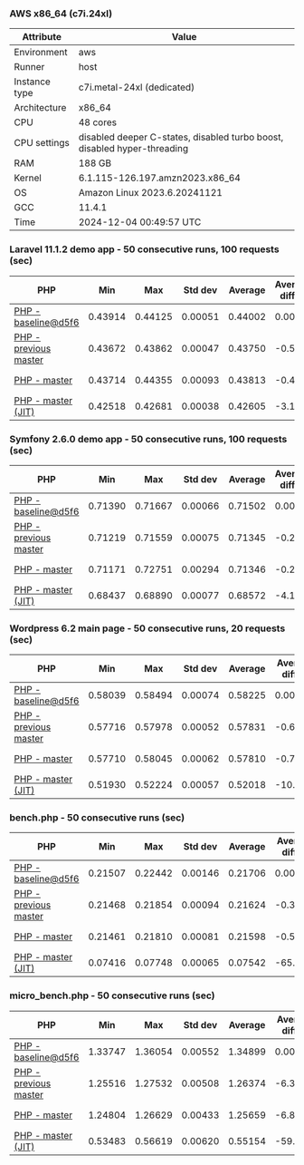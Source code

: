 ### AWS x86_64 (c7i.24xl)

|  Attribute    |     Value      |
|---------------|----------------|
| Environment   |aws|
| Runner        |host|
| Instance type |c7i.metal-24xl (dedicated)|
| Architecture  |x86_64
| CPU           |48 cores|
| CPU settings  |disabled deeper C-states, disabled turbo boost, disabled hyper-threading|
| RAM           |188 GB|
| Kernel        |6.1.115-126.197.amzn2023.x86_64|
| OS            |Amazon Linux 2023.6.20241121|
| GCC           |11.4.1|
| Time          |2024-12-04 00:49:57 UTC|

### Laravel 11.1.2 demo app - 50 consecutive runs, 100 requests (sec)

|     PHP     |     Min     |     Max     |    Std dev   |   Average  |  Average diff % |   Median   | Median diff % |     Memory    |
|-------------|-------------|-------------|--------------|------------|-----------------|------------|---------------|---------------|
|[PHP - baseline@d5f6](https://github.com/php/php-src/commit/d5f6e56610)|0.43914|0.44125|0.00051|0.44002|0.00%|0.43995|0.00%|41.82 MB|
|[PHP - previous master](https://github.com/php/php-src/commit/01093b7c13)|0.43672|0.43862|0.00047|0.43750|-0.57%|0.43745|-0.57%|41.69 MB|
|[PHP - master](https://github.com/php/php-src/commit/b01f5e367f)|0.43714|0.44355|0.00093|0.43813|-0.43%|0.43802|-0.44%|41.69 MB|
|[PHP - master (JIT)](https://github.com/php/php-src/commit/b01f5e367f)|0.42518|0.42681|0.00038|0.42605|-3.18%|0.42606|-3.16%|50.75 MB|

### Symfony 2.6.0 demo app - 50 consecutive runs, 100 requests (sec)

|     PHP     |     Min     |     Max     |    Std dev   |   Average  |  Average diff % |   Median   | Median diff % |     Memory    |
|-------------|-------------|-------------|--------------|------------|-----------------|------------|---------------|---------------|
|[PHP - baseline@d5f6](https://github.com/php/php-src/commit/d5f6e56610)|0.71390|0.71667|0.00066|0.71502|0.00%|0.71498|0.00%|37.33 MB|
|[PHP - previous master](https://github.com/php/php-src/commit/01093b7c13)|0.71219|0.71559|0.00075|0.71345|-0.22%|0.71346|-0.21%|37.39 MB|
|[PHP - master](https://github.com/php/php-src/commit/b01f5e367f)|0.71171|0.72751|0.00294|0.71346|-0.22%|0.71285|-0.30%|37.39 MB|
|[PHP - master (JIT)](https://github.com/php/php-src/commit/b01f5e367f)|0.68437|0.68890|0.00077|0.68572|-4.10%|0.68553|-4.12%|44.46 MB|

### Wordpress 6.2 main page - 50 consecutive runs, 20 requests (sec)

|     PHP     |     Min     |     Max     |    Std dev   |   Average  |  Average diff % |   Median   | Median diff % |     Memory    |
|-------------|-------------|-------------|--------------|------------|-----------------|------------|---------------|---------------|
|[PHP - baseline@d5f6](https://github.com/php/php-src/commit/d5f6e56610)|0.58039|0.58494|0.00074|0.58225|0.00%|0.58211|0.00%|42.95 MB|
|[PHP - previous master](https://github.com/php/php-src/commit/01093b7c13)|0.57716|0.57978|0.00052|0.57831|-0.68%|0.57829|-0.66%|42.78 MB|
|[PHP - master](https://github.com/php/php-src/commit/b01f5e367f)|0.57710|0.58045|0.00062|0.57810|-0.71%|0.57794|-0.72%|42.79 MB|
|[PHP - master (JIT)](https://github.com/php/php-src/commit/b01f5e367f)|0.51930|0.52224|0.00057|0.52018|-10.66%|0.52010|-10.65%|61.63 MB|

### bench.php - 50 consecutive runs (sec)

|     PHP     |     Min     |     Max     |    Std dev   |   Average  |  Average diff % |   Median   | Median diff % |     Memory    |
|-------------|-------------|-------------|--------------|------------|-----------------|------------|---------------|---------------|
|[PHP - baseline@d5f6](https://github.com/php/php-src/commit/d5f6e56610)|0.21507|0.22442|0.00146|0.21706|0.00%|0.21679|0.00%|26.12 MB|
|[PHP - previous master](https://github.com/php/php-src/commit/01093b7c13)|0.21468|0.21854|0.00094|0.21624|-0.38%|0.21605|-0.34%|26.12 MB|
|[PHP - master](https://github.com/php/php-src/commit/b01f5e367f)|0.21461|0.21810|0.00081|0.21598|-0.50%|0.21591|-0.41%|26.12 MB|
|[PHP - master (JIT)](https://github.com/php/php-src/commit/b01f5e367f)|0.07416|0.07748|0.00065|0.07542|-65.25%|0.07539|-65.22%|27.29 MB|

### micro_bench.php - 50 consecutive runs (sec)

|     PHP     |     Min     |     Max     |    Std dev   |   Average  |  Average diff % |   Median   | Median diff % |     Memory    |
|-------------|-------------|-------------|--------------|------------|-----------------|------------|---------------|---------------|
|[PHP - baseline@d5f6](https://github.com/php/php-src/commit/d5f6e56610)|1.33747|1.36054|0.00552|1.34899|0.00%|1.35014|0.00%|20.38 MB|
|[PHP - previous master](https://github.com/php/php-src/commit/01093b7c13)|1.25516|1.27532|0.00508|1.26374|-6.32%|1.26207|-6.52%|20.38 MB|
|[PHP - master](https://github.com/php/php-src/commit/b01f5e367f)|1.24804|1.26629|0.00433|1.25659|-6.85%|1.25647|-6.94%|20.38 MB|
|[PHP - master (JIT)](https://github.com/php/php-src/commit/b01f5e367f)|0.53483|0.56619|0.00620|0.55154|-59.11%|0.55243|-59.08%|21.70 MB|
